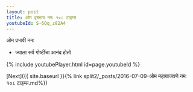 ```yaml
---
layout: post
title: ओम वृषभाय नमः १०८ टाइम्स
youtubeId: S-6Qq_z82A4
---
```

 
 
 ओम प्रभावी नमः  
 
 -  ज्याला सर्व गोष्टींचा आनंद होतो 
 
  
 
  
 
 
 
 
 
 


{% include youtubePlayer.html id=page.youtubeId %}
 
[Next]({{ site.baseurl }}{% link  split2/_posts/2016-07-09-ओम महायाजवणे नमः १०८ टाइम्स.md%})
 
